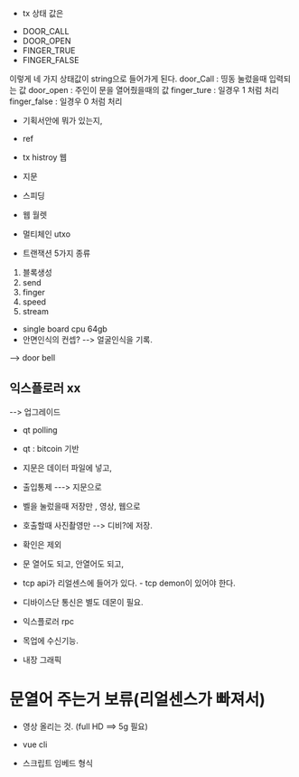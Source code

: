 - tx 상태 값은
* DOOR_CALL
* DOOR_OPEN
* FINGER_TRUE
* FINGER_FALSE

이렇게 네 가지 상태값이 string으로 들어가게 된다.
door_Call : 띵동 눌렀을때 입력되는 값
door_open : 주인이 문을 열어줬을때의 값
finger_ture : 일경우 1 처럼 처리
finger_false : 일경우 0 처럼 처리

- 기획서안에 뭐가 있는지,   
- ref 

- tx histroy 웹
- 지문
- 스피딩    
- 웹 월렛
- 멀티체인 utxo

- 트랜잭션 5가지 종류
1. 블록생성
2. send
3. finger
4. speed
5. stream

- single board cpu 64gb
- 안면인식의 컨셉? --> 얼굴인식을 기록.


--> door bell 
## 익스플로러 xx
--> 업그레이드
- qt polling


- qt : bitcoin 기반
- 지문은 데이터 파일에 넣고,
- 출입통제 ---> 지문으로

- 벨을 눌렀을때 저장만 , 영상, 웹으로
- 호출할때 사진촬영만 --> 디비?에 저장.
- 확인은 제외
- 문 열어도 되고, 안열어도 되고,
- tcp api가 리얼센스에 들어가 있다. - tcp demon이 있어야 한다.
- 디바이스단 통신은 별도 데몬이 필요.

- 익스플로러 rpc
- 목업에 수신기능.
- 내장 그래픽

# 문열어 주는거 보류(리얼센스가 빠져서)
- 영상 올리는 것. (full HD ==> 5g 필요)


- vue cli 
- 스크립트 임베드 형식

